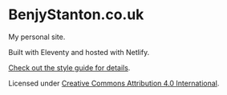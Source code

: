 # BenjyStanton.co.uk

My personal site.

Built with Eleventy and hosted with Netlify.

[Check out the style guide for details](https://www.benjystanton.co.uk/style-guide/).

Licensed under [Creative Commons Attribution 4.0 International](https://creativecommons.org/licenses/by/4.0/).

